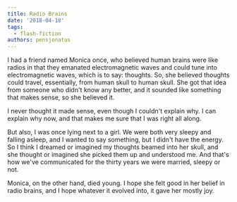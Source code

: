 ```yaml
---
title: Radio Brains
date: '2018-04-18'
tags:
  - flash-fiction
authors: pensjonatus
---
```


I had a friend named Monica once, who believed human brains were like radios in
that they emanated electromagnetic waves and could tune into electromagnetic
waves, which is to say: thoughts. So, she believed thoughts could travel,
essentially, from human skull to human skull. She got that idea from someone who
didn't know any better, and it sounded like something that makes sense, so she
believed it.

<!-- truncate -->

I never thought it made sense, even though I couldn't explain why. I can explain
why now, and that makes me sure that I was right all along.

But also, I was once lying next to a girl. We were both very sleepy and falling
asleep, and I wanted to say something, but I didn't have the energy. So I think
I dreamed or imagined my thoughts beamed into her skull, and she thought or
imagined she picked them up and understood me. And that's how we've communicated
for the thirty years we were married, sleepy or not.

Monica, on the other hand, died young. I hope she felt good in her belief in
radio brains, and I hope whatever it evolved into, it gave her mostly joy.
